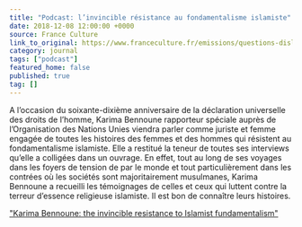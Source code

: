```yaml
---
title: "Podcast: l’invincible résistance au fondamentalisme islamiste"
date: 2018-12-08 12:00:00 +0000
source: France Culture
link_to_original: https://www.franceculture.fr/emissions/questions-dislam/karima-bennoune-linvincible-resistance-au-fondamentalisme-islamiste
category: journal
tags: ["podcast"]
featured_home: false
published: true
tag: []
---
```

A l’occasion du soixante-dixième anniversaire de la déclaration universelle des droits de l’homme, Karima Bennoune rapporteur spéciale auprès de l’Organisation des Nations Unies viendra parler comme juriste et femme engagée de toutes les histoires des femmes et des hommes qui résistent au fondamentalisme islamiste. Elle a restitué la teneur de toutes ses interviews qu’elle a colligées dans un ouvrage. En effet, tout au long de ses voyages dans les foyers de tension de par le monde et tout particulièrement dans les contrées où les sociétés sont majoritairement musulmanes, Karima Bennoune a recueilli les témoignages de celles et ceux qui luttent contre la terreur d’essence religieuse islamiste. Il est bon de connaître leurs histoires.   

["Karima Bennoune: the invincible resistance to Islamist fundamentalism"](https://www.franceculture.fr/emissions/questions-dislam/karima-bennoune-linvincible-resistance-au-fondamentalisme-islamiste)

